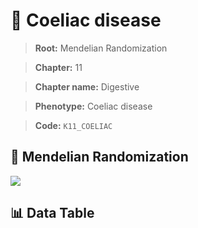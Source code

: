 # 🧪 Coeliac disease

> **Root:** Mendelian Randomization

> **Chapter:** 11  

> **Chapter name:** Digestive

> **Phenotype:** Coeliac disease  

> **Code:** `K11_COELIAC`

## 🧬 Mendelian Randomization  

<img src="/MR/Figures/Forward/K11_COELIAC.png"/>

## 📊 Data Table

<CsvTableMRF src="/MR_Data/Forward/K11_COELIAC.csv"/>

